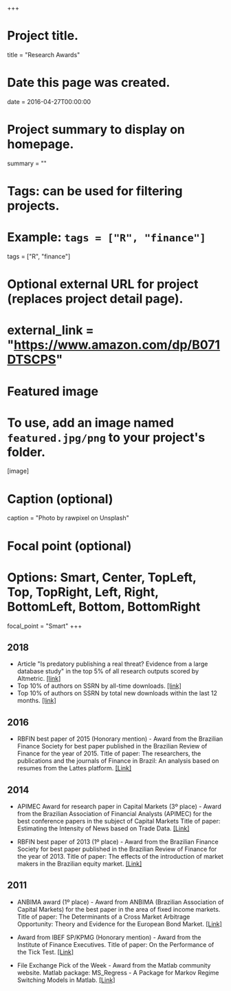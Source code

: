 +++
# Project title.
title = "Research Awards"

# Date this page was created.
date = 2016-04-27T00:00:00

# Project summary to display on homepage.
summary = ""

# Tags: can be used for filtering projects.
# Example: `tags = ["R", "finance"]`
tags = ["R", "finance"]

# Optional external URL for project (replaces project detail page).
# external_link = "https://www.amazon.com/dp/B071DTSCPS"

# Featured image
# To use, add an image named `featured.jpg/png` to your project's folder. 
[image]
  # Caption (optional)
  caption = "Photo by rawpixel on Unsplash"
  
  # Focal point (optional)
  # Options: Smart, Center, TopLeft, Top, TopRight, Left, Right, BottomLeft, Bottom, BottomRight
  focal_point = "Smart"
+++

## 2018
- Article "Is predatory publishing a real threat? Evidence from a large database study" in the top 5% of all research outputs scored by Altmetric. [[link]](https://springeropen.altmetric.com/details/38773966)
-  Top 10% of authors on SSRN by all-time downloads. [[link]](https://hq.ssrn.com/rankings/focusedRankings.cfm?ID=7&rank=1&user=467401)
- Top 10% of authors on SSRN by total new downloads within the last 12 months. [[link]](https://hq.ssrn.com/rankings/focusedRankings.cfm?ID=7&rank=2&user=467401&redirectFrom=true)

## 2016

- RBFIN best paper of 2015 (Honorary mention) - Award from the Brazilian Finance Society for best paper published in the Brazilian Review of Finance for the year of 2015.
Title of paper: The researchers, the publications and the journals of Finance in Brazil: An analysis based on resumes from the Lattes platform. [[Link]](http://bibliotecadigital.fgv.br/ojs/index.php/rbfin/article/view/47157)

## 2014

- APIMEC Award for research paper in Capital Markets (3º place) - Award from the Brazilian Association of Financial Analysts (APIMEC) for the best conference papers in the subject of Capital Markets
Title of paper: Estimating the Intensity of News based on Trade Data. [[Link]](http://www.congressoapimec.com.br/concurso-de-artigos.html)

- RBFIN best paper of 2013 (1º place) - Award from the Brazilian Finance Society for best paper published in the Brazilian Review of Finance for the year of 2013.
Title of paper: The effects of the introduction of market makers in the Brazilian equity market. [[Link]](http://bibliotecadigital.fgv.br/ojs/index.php/rbfin/article/view/4088)

## 2011

- ANBIMA award (1º place) - Award from ANBIMA (Brazilian Association of Capital Markets) for the best paper in the area of fixed income markets.
Title of paper: The Determinants of a Cross Market Arbitrage Opportunity: Theory and Evidence for the European Bond Market. [[Link]](http://www.anbima.com.br/_aanbima/RFAnteriores.aspx)

- Award from IBEF SP/KPMG (Honorary mention) - Award from the Institute of Finance Executives. Title of paper: On the Performance of the Tick Test. [[Link]](http://www.ibef.com.br/instituto/premios/revelacao.asp)

- File Exchange Pick of the Week - Award from the Matlab community website. Matlab package: MS_Regress - A Package for Markov Regime Switching Models in Matlab. [[Link]](http://blogs.mathworks.com/pick/2011/02/25/markov-regime-switching-models-in-matlab/)
